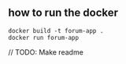 ## how to run the docker 

```
docker build -t forum-app .
docker run forum-app
```
// TODO: Make readme